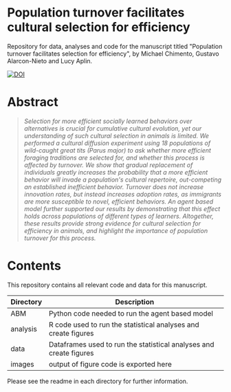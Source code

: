 # Population turnover facilitates cultural selection for efficiency
Repository for data, analyses and code for the manuscript titled "Population turnover facilitates selection for efficiency", by Michael Chimento, Gustavo Alarcon-Nieto and Lucy Aplin.

[![DOI](https://zenodo.org/badge/298310660.svg)](https://zenodo.org/badge/latestdoi/298310660)

# Abstract
>*Selection for more efficient socially learned behaviors over alternatives is crucial for cumulative cultural evolution, yet our understanding of such cultural selection in animals is limited. We performed a cultural diffusion experiment using 18 populations of wild-caught great tits (Parus major) to ask whether more efficient foraging traditions are selected for, and whether this process is affected by turnover. We show that gradual replacement of individuals greatly increases the probability that a more efficient behavior will invade a population's cultural repertoire, out-competing an established inefficient behavior. Turnover does not increase innovation rates, but instead increases adoption rates, as immigrants are more susceptible to novel, efficient behaviors. An agent based model further supported our results by demonstrating that this effect holds across populations of different types of learners. Altogether, these results provide strong evidence for cultural selection for efficiency in animals, and highlight the importance of population turnover for this process.*

# Contents
This repository contains all relevant code and data for this manuscript.

Directory  | Description
------------- | -------------
ABM  | Python code needed to run the agent based model
analysis | R code used to run the statistical analyses and create figures
data | Dataframes used to run the statistical analyses and create figures
images | output of figure code is exported here

Please see the readme in each directory for further information.
